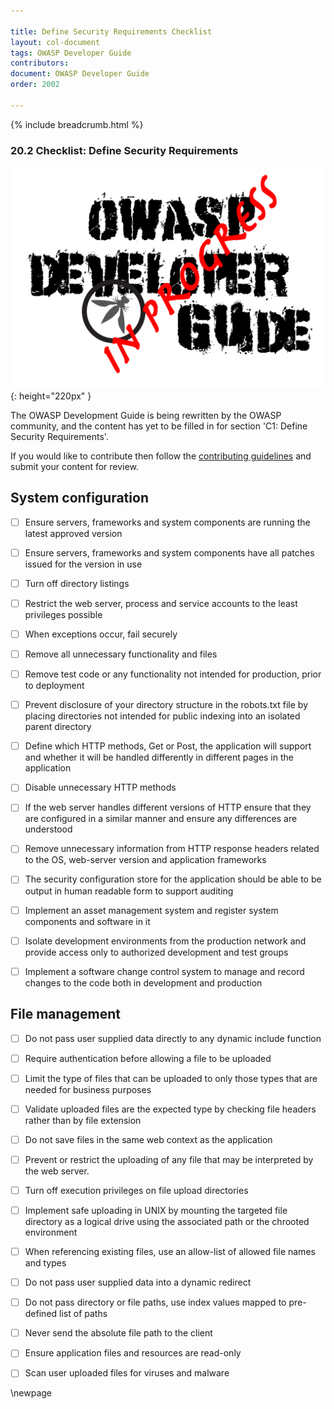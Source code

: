 ```yaml
---

title: Define Security Requirements Checklist
layout: col-document
tags: OWASP Developer Guide
contributors:
document: OWASP Developer Guide
order: 2002

---
```


{% include breadcrumb.html %}

### 20.2 Checklist: Define Security Requirements

![Developer Guide](../assets/images/dg_wip.png "OWASP Developer Guide"){: height="220px" }

The OWASP Development Guide is being rewritten by the OWASP community,
and the content has yet to be filled in for section 'C1: Define Security Requirements'.

If you would like to contribute then follow the [contributing guidelines][contribute]
and submit your content for review.

[contribute]: https://github.com/OWASP/www-project-developer-guide/blob/main/contributing.md

## System configuration

- [ ]   Ensure servers, frameworks and system components are running the latest approved version

- [ ]   Ensure servers, frameworks and system components have all patches issued for the version in use

- [ ]   Turn off directory listings

- [ ]   Restrict the web server, process and service accounts to the least privileges possible

- [ ]   When exceptions occur, fail securely

- [ ]   Remove all unnecessary functionality and files

- [ ]   Remove test code or any functionality not intended for production, prior to deployment

- [ ]   Prevent disclosure of your directory structure in the robots.txt
    file by placing directories not intended for public indexing into
    an isolated parent directory

- [ ]   Define which HTTP methods, Get or Post, the application will support
    and whether it will be handled differently in different pages in
    the application

- [ ]   Disable unnecessary HTTP methods

- [ ]   If the web server handles different versions of HTTP ensure that they
    are configured in a similar manner and ensure any differences are understood

- [ ]   Remove unnecessary information from HTTP response headers related to
    the OS, web-server version and application frameworks

- [ ]   The security configuration store for the application should be able
    to be output in human readable form to support auditing

- [ ]   Implement an asset management system and register system components
    and software in it

- [ ]   Isolate development environments from the production network and
    provide access only to authorized development and test groups

- [ ]   Implement a software change control system to manage and record
    changes to the code both in development and production

## File management

- [ ]   Do not pass user supplied data directly to any dynamic include function

- [ ]   Require authentication before allowing a file to be uploaded

- [ ]   Limit the type of files that can be uploaded to only those types
    that are needed for business purposes

- [ ]   Validate uploaded files are the expected type by checking file
    headers rather than by file extension

- [ ]   Do not save files in the same web context as the application

- [ ]   Prevent or restrict the uploading of any file that may be
    interpreted by the web server.

- [ ]   Turn off execution privileges on file upload directories

- [ ]   Implement safe uploading in UNIX by mounting the targeted file
    directory as a logical drive using the associated path or the
    chrooted environment

- [ ]   When referencing existing files, use an allow-list of allowed file names and types

- [ ]   Do not pass user supplied data into a dynamic redirect

- [ ]   Do not pass directory or file paths, use index values mapped to pre-defined list of paths

- [ ]   Never send the absolute file path to the client

- [ ]   Ensure application files and resources are read-only

- [ ]   Scan user uploaded files for viruses and malware

\newpage
